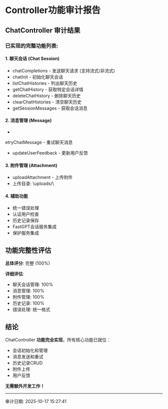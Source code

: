 ﻿# Controller功能审计报告

## ChatController 审计结果 

### 已实现的完整功能列表:

#### 1. 聊天会话 (Chat Session)
-  chatCompletions - 发送聊天请求 (支持流式/非流式)
-  chatInit - 初始化聊天会话
-  listChatHistories - 列出聊天历史
-  getChatHistory - 获取特定会话详情
-  deleteChatHistory - 删除聊天历史
-  clearChatHistories - 清空聊天历史
-  getSessionMessages - 获取会话消息

#### 2. 消息管理 (Message)
-  etryChatMessage - 重试聊天消息
-  updateUserFeedback - 更新用户反馈

#### 3. 附件管理 (Attachment)
-  uploadAttachment - 上传附件
-  上传目录: \uploads/\

#### 4. 辅助功能
-  统一错误处理
-  认证用户检查
-  历史记录保存
-  FastGPT会话服务集成
-  保护服务集成

## 功能完整性评估

**总体评分**:  完整 (100%)

**详细评估**:
- 聊天会话管理:  100%
- 消息管理:  100%
- 附件管理:  100%
- 历史记录:  100%
- 错误处理:  统一格式

## 结论

ChatController **功能完全实现**，所有核心功能已就位：
-  会话初始化和管理
-  消息发送和重试
-  历史记录CRUD
-  附件上传
-  用户反馈

**无需额外开发工作！**

---
审计日期: 2025-10-17 15:27:41
